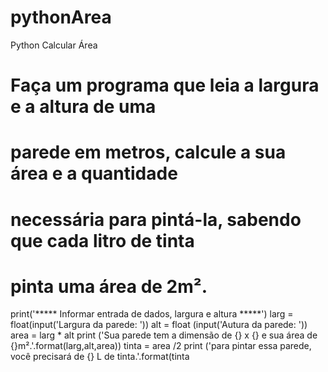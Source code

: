 # pythonArea
Python Calcular Área
# Faça um programa que leia a largura e a altura de uma
# parede em metros, calcule a sua área e a quantidade
# necessária para pintá-la, sabendo que cada litro de tinta
# pinta uma área de 2m².
print('***** Informar entrada de dados, largura e altura *****')
larg = float(input('Largura da parede: '))
alt = float (input('Autura da  parede: '))
area = larg * alt
print ('Sua parede tem a dimensão de {} x {} e sua área de {}m².'.format(larg,alt,area))
tinta = area /2
print ('para pintar essa parede, você precisará de {} L de tinta.'.format(tinta
